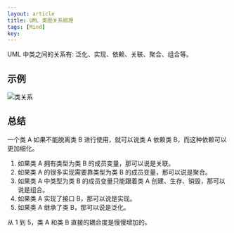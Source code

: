 ```yaml
---
layout: article
title: UML 类图关系梳理
tags: [Mind]
key: 
---
```


UML 中类之间的关系有: 泛化、实现、依赖、关联、聚合、组合等。

<!--more-->

## 示例

![类关系](https://img.chenyh.dev/img/uml_class_impl.png)

## 总结

一个类 A 如果不能脱离类 B 进行使用，就可以说类 A 依赖类 B，而这种依赖可以更加细化。

1. 如果类 A 拥有类型为类 B 的成员变量，那可以说是关联。
2. 如果类 A 的很多实现需要靠类型为类 B 的成员变量，那可以说是聚合。
3. 如果类 A 中类型为类 B 的成员变量只能跟着类 A 创建、生存、销毁，那可以说是组合。
4. 如果类 A 实现了接口 B，那可以说是实现。
5. 如果类 A 继承了类 B，那可以说是泛化。

从 1 到 5，类 A 和类 B 直接的耦合度是慢慢增加的。
